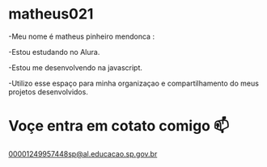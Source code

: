 # matheus021
-Meu nome é matheus pinheiro mendonca :

-Estou estudando no Alura.

-Estou me desenvolvendo na javascript.

-Utilizo esse espaço para minha organizaçao e compartilhamento do meus projetos desenvolvidos.

# Voçe entra em cotato comigo 📫

00001249957448sp@al.educacao.sp.gov.br 
